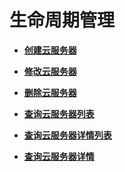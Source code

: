 # 生命周期管理<a name="ZH-CN_TOPIC_0124385015"></a>

-   **[创建云服务器](创建云服务器（OpenStack原生）.md)**  

-   **[修改云服务器](修改云服务器.md)**  

-   **[删除云服务器](删除云服务器（OpenStack原生）.md)**  

-   **[查询云服务器列表](查询云服务器列表.md)**  

-   **[查询云服务器详情列表](查询云服务器详情列表（OpenStack原生）.md)**  

-   **[查询云服务器详情](查询云服务器详情（OpenStack原生）.md)**  


